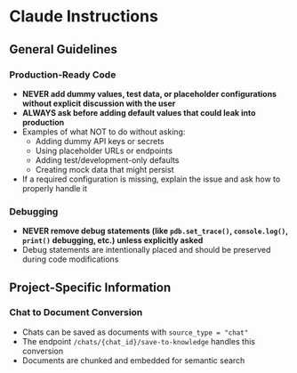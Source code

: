 # Claude Instructions

## General Guidelines

### Production-Ready Code
- **NEVER add dummy values, test data, or placeholder configurations without explicit discussion with the user**
- **ALWAYS ask before adding default values that could leak into production** 
- Examples of what NOT to do without asking:
  - Adding dummy API keys or secrets
  - Using placeholder URLs or endpoints
  - Adding test/development-only defaults
  - Creating mock data that might persist
- If a required configuration is missing, explain the issue and ask how to properly handle it

### Debugging
- **NEVER remove debug statements (like `pdb.set_trace()`, `console.log()`, `print()` debugging, etc.) unless explicitly asked**
- Debug statements are intentionally placed and should be preserved during code modifications

## Project-Specific Information

### Chat to Document Conversion
- Chats can be saved as documents with `source_type = "chat"`
- The endpoint `/chats/{chat_id}/save-to-knowledge` handles this conversion
- Documents are chunked and embedded for semantic search
